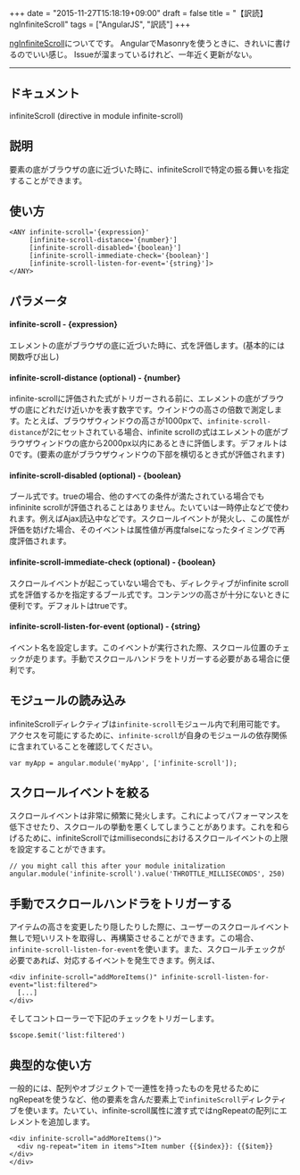 +++
date = "2015-11-27T15:18:19+09:00"
draft = false
title = "【訳読】ngInfiniteScroll"
tags = ["AngularJS", "訳読"]
+++



[ngInfiniteScroll](https://sroze.github.io/ngInfiniteScroll/documentation.html)についてです。
AngularでMasonryを使うときに、きれいに書けるのでいい感じ。
Issueが溜まっているけれど、一年近く更新がない。

<hr>

## ドキュメント

infiniteScroll (directive in module infinite-scroll)

## 説明

要素の底がブラウザの底に近づいた時に、infiniteScrollで特定の振る舞いを指定することができます。

## 使い方

```
<ANY infinite-scroll='{expression}'
     [infinite-scroll-distance='{number}']
     [infinite-scroll-disabled='{boolean}']
     [infinite-scroll-immediate-check='{boolean}']
     [infinite-scroll-listen-for-event='{string}']>
</ANY>
```

## パラメータ

#### **infinite-scroll - {expression}**
エレメントの底がブラウザの底に近づいた時に、式を評価します。(基本的には関数呼び出し)

#### **infinite-scroll-distance (optional) - {number}**

infinite-scrollに評価された式がトリガーされる前に、エレメントの底がブラウザの底にどれだけ近いかを表す数字です。ウインドウの高さの倍数で測定します。たとえば、ブラウザウィンドウの高さが1000pxで、`infinite-scroll-distance`が2にセットされている場合、infinite scrollの式はエレメントの底がブラウザウィンドウの底から2000px以内にあるときに評価します。デフォルトは0です。(要素の底がブラウザウィンドウの下部を横切るとき式が評価されます)

#### **infinite-scroll-disabled (optional) - {boolean}**

ブール式です。trueの場合、他のすべての条件が満たされている場合でも infininite scrollが評価されることはありません。たいていは一時停止などで使われます。例えばAjax読込中などです。スクロールイベントが発火し、この属性が評価を妨げた場合、そのイベントは属性値が再度falseになったタイミングで再度評価されます。

#### **infinite-scroll-immediate-check (optional) - {boolean}**

スクロールイベントが起こっていない場合でも、ディレクティブがinfinite scroll式を評価するかを指定するブール式です。コンテンツの高さが十分にないときに便利です。デフォルトはtrueです。

#### **infinite-scroll-listen-for-event (optional) - {string}**

イベント名を設定します。このイベントが実行された際、スクロール位置のチェックが走ります。手動でスクロールハンドラをトリガーする必要がある場合に便利です。

## モジュールの読み込み

infiniteScrollディレクティブは`infinite-scroll`モジュール内で利用可能です。アクセスを可能にするために、`infinite-scroll`が自身のモジュールの依存関係に含まれていることを確認してください。

```
var myApp = angular.module('myApp', ['infinite-scroll']);
```

## スクロールイベントを絞る

スクロールイベントは非常に頻繁に発火します。これによってパフォーマンスを低下させたり、スクロールの挙動を悪くしてしまうことがあります。これを和らげるために、infiniteScrollではmillisecondsにおけるスクロールイベントの上限を設定することができます。

```
// you might call this after your module initalization
angular.module('infinite-scroll').value('THROTTLE_MILLISECONDS', 250)
```

## 手動でスクロールハンドラをトリガーする

アイテムの高さを変更したり隠したりした際に、ユーザーのスクロールイベント無しで短いリストを取得し、再構築させることができます。この場合、`infinite-scroll-listen-for-event`を使います。また、スクロールチェックが必要であれば、対応するイベントを発生できます。例えば、
```
<div infinite-scroll="addMoreItems()" infinite-scroll-listen-for-event="list:filtered">
  [...]
</div>
```

そしてコントローラーで下記のチェックをトリガーします。

```
$scope.$emit('list:filtered')
```

## 典型的な使い方

一般的には、配列やオブジェクトで一連性を持ったものを見せるためにngRepeatを使うなど、他の要素を含んだ要素上で`infiniteScroll`ディレクティブを使います。たいてい、infinite-scroll属性に渡す式ではngRepeatの配列にエレメントを追加します。

```
<div infinite-scroll="addMoreItems()">
  <div ng-repeat="item in items">Item number {{$index}}: {{$item}}</div>
</div>
```
